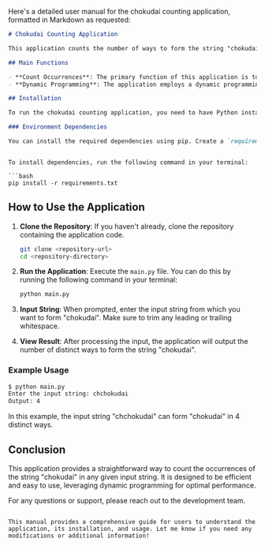 Here's a detailed user manual for the chokudai counting application, formatted in Markdown as requested:

```markdown
# Chokudai Counting Application

This application counts the number of ways to form the string "chokudai" from a given input string. It utilizes dynamic programming to efficiently compute the result.

## Main Functions

- **Count Occurrences**: The primary function of this application is to read an input string and calculate how many distinct ways the string "chokudai" can be formed using characters from the input string.
- **Dynamic Programming**: The application employs a dynamic programming approach to keep track of the number of ways to form each prefix of the target string.

## Installation

To run the chokudai counting application, you need to have Python installed on your machine. You can download it from [python.org](https://www.python.org/downloads/).

### Environment Dependencies

You can install the required dependencies using pip. Create a `requirements.txt` file with the following content (currently empty, but can be updated in the future):

```
```

To install dependencies, run the following command in your terminal:

```bash
pip install -r requirements.txt
```

## How to Use the Application

1. **Clone the Repository**: If you haven't already, clone the repository containing the application code.

   ```bash
   git clone <repository-url>
   cd <repository-directory>
   ```

2. **Run the Application**: Execute the `main.py` file. You can do this by running the following command in your terminal:

   ```bash
   python main.py
   ```

3. **Input String**: When prompted, enter the input string from which you want to form "chokudai". Make sure to trim any leading or trailing whitespace.

4. **View Result**: After processing the input, the application will output the number of distinct ways to form the string "chokudai".

### Example Usage

```bash
$ python main.py
Enter the input string: chchokudai
Output: 4
```

In this example, the input string "chchokudai" can form "chokudai" in 4 distinct ways.

## Conclusion

This application provides a straightforward way to count the occurrences of the string "chokudai" in any given input string. It is designed to be efficient and easy to use, leveraging dynamic programming for optimal performance.

For any questions or support, please reach out to the development team.
```

This manual provides a comprehensive guide for users to understand the application, its installation, and usage. Let me know if you need any modifications or additional information!